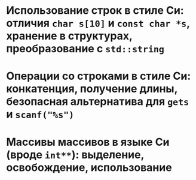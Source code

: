 # Использование строк в стиле Си: отличия `char s[10]` и `const char *s`, хранение в структурах, преобразование с `std::string`

# Операции со строками в стиле Си: конкатенция, получение длины, безопасная альтернатива для `gets` и `scanf("%s")`

# Массивы массивов в языке Си (вроде `int**`): выделение, освобождение, использование

